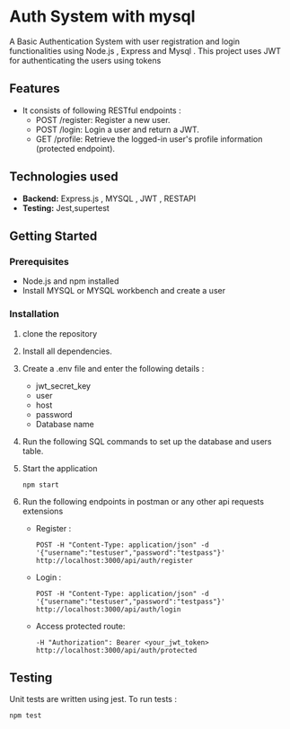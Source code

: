 # Auth System with mysql 
A Basic Authentication System with user registration and login functionalities using Node.js , Express and Mysql . 
This project uses JWT for authenticating the users using tokens

## Features
 - It consists of following RESTful endpoints :
     - POST /register: Register a new user.
     - POST /login: Login a user and return a JWT.
     - GET /profile: Retrieve the logged-in user's profile information (protected endpoint).


## Technologies used

- **Backend:** Express.js , MYSQL , JWT , RESTAPI
- **Testing:** Jest,supertest

## Getting Started

### Prerequisites

- Node.js and npm installed
- Install MYSQL or MYSQL workbench and create a user

### Installation

1. clone the repository
2. Install all dependencies.
3. Create a .env file and enter the following details :
     - jwt_secret_key
     - user
     - host
     - password
     - Database name
4. Run the following SQL commands to set up the database and users table.
5. Start the application

       npm start

6. Run the following endpoints in postman or any other api requests extensions
     - Register :

           POST -H "Content-Type: application/json" -d '{"username":"testuser","password":"testpass"}' http://localhost:3000/api/auth/register

     - Login :

           POST -H "Content-Type: application/json" -d '{"username":"testuser","password":"testpass"}' http://localhost:3000/api/auth/login

    - Access protected route:

          -H "Authorization": Bearer <your_jwt_token> http://localhost:3000/api/auth/protected

## Testing
  Unit tests are written using jest. To run tests : 

    npm test
    

  




